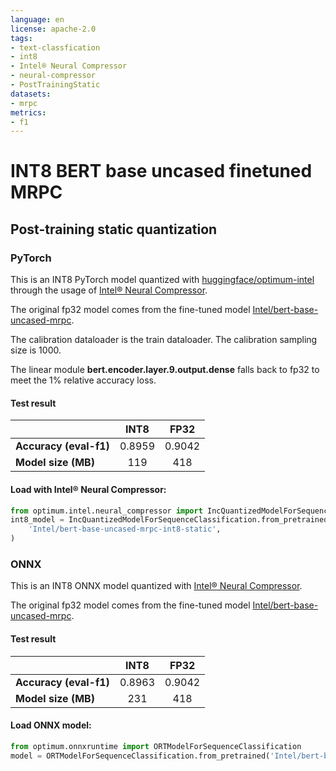 ```yaml
---
language: en
license: apache-2.0
tags:
- text-classfication
- int8
- Intel® Neural Compressor
- neural-compressor
- PostTrainingStatic
datasets: 
- mrpc
metrics:
- f1
---
```


# INT8 BERT base uncased finetuned MRPC

## Post-training static quantization

### PyTorch

This is an INT8  PyTorch model quantized with [huggingface/optimum-intel](https://github.com/huggingface/optimum-intel) through the usage of [Intel® Neural Compressor](https://github.com/intel/neural-compressor).

The original fp32 model comes from the fine-tuned model [Intel/bert-base-uncased-mrpc](https://huggingface.co/Intel/bert-base-uncased-mrpc).

The calibration dataloader is the train dataloader. The calibration sampling size is 1000.

The linear module **bert.encoder.layer.9.output.dense** falls back to fp32 to meet the 1% relative accuracy loss.

#### Test result

|   |INT8|FP32|
|---|:---:|:---:|
| **Accuracy (eval-f1)** |0.8959|0.9042|
| **Model size (MB)**  |119|418|

#### Load with Intel® Neural Compressor:

```python
from optimum.intel.neural_compressor import IncQuantizedModelForSequenceClassification
int8_model = IncQuantizedModelForSequenceClassification.from_pretrained(
    'Intel/bert-base-uncased-mrpc-int8-static',
)
```

### ONNX


This is an INT8 ONNX model quantized with [Intel® Neural Compressor](https://github.com/intel/neural-compressor).

The original fp32 model comes from the fine-tuned model [Intel/bert-base-uncased-mrpc](https://huggingface.co/Intel/bert-base-uncased-mrpc).

#### Test result

|   |INT8|FP32|
|---|:---:|:---:|
| **Accuracy (eval-f1)** |0.8963|0.9042|
| **Model size (MB)**  |231|418|


#### Load ONNX model:

```python
from optimum.onnxruntime import ORTModelForSequenceClassification
model = ORTModelForSequenceClassification.from_pretrained('Intel/bert-base-uncased-mrpc-int8-static')
```